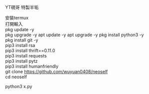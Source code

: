 YT硯哥 特製半垢

安裝termux  
打開輸入  
pkg update -y  
pkg upgrade -y 
apt update -y
apt upgrade -y
pkg install python3 -y  
pkg install git -y  
pip3 install rsa  
pip3 install thrift==0.11.0  
pip3 install requests  
pip3 install pytz  
pip3 install humanfriendly  
git clone https://github.com/wuyuan0408/neoself  
cd neoself

python3 x.py  
